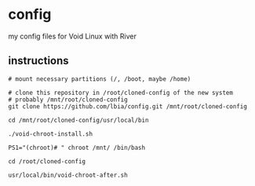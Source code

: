 # config

my config files for Void Linux with River

## instructions


```
# mount necessary partitions (/, /boot, maybe /home)

# clone this repository in /root/cloned-config of the new system
# probably /mnt/root/cloned-config
git clone https://github.com/lbia/config.git /mnt/root/cloned-config

cd /mnt/root/cloned-config/usr/local/bin

./void-chroot-install.sh

PS1="(chroot)# " chroot /mnt/ /bin/bash

cd /root/cloned-config

usr/local/bin/void-chroot-after.sh
